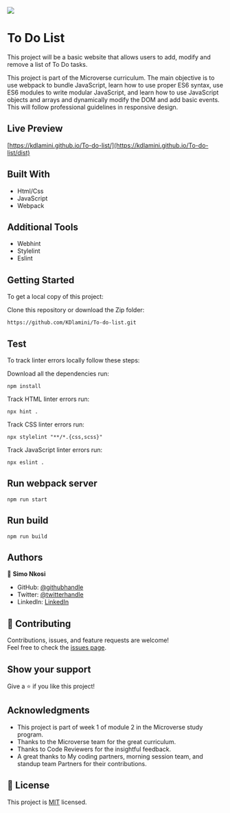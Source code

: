 ![](https://img.shields.io/badge/Microverse-blueviolet)

# To Do List

This project will be a basic website that allows users to add, modify and remove a list of To Do tasks.


This project is part of the Microverse curriculum. The main objective is to use webpack to bundle JavaScript, learn how to use proper ES6 syntax, use ES6 modules to write modular JavaScript, and learn how to use JavaScript objects and arrays and dynamically modify the DOM and add basic events. This will follow professional guidelines in responsive design.

## Live Preview
[https://kdlamini.github.io/To-do-list/](https://kdlamini.github.io/To-do-list/dist)

## Built With

- Html/Css
- JavaScript
- Webpack

## Additional Tools

- Webhint
- Stylelint
- Eslint

## Getting Started

To get a local copy of this project:

Clone this repository or download the Zip folder:
```
https://github.com/KDlamini/To-do-list.git
```  

## Test
To track linter errors locally follow these steps:  

Download all the dependencies run:
```
npm install
```
Track HTML linter errors run:
```
npx hint .
```
Track CSS linter errors run:
```
npx stylelint "**/*.{css,scss}"
```
Track JavaScript linter errors run:
```
npx eslint .
```

## Run webpack server
```
npm run start
```

## Run build
```
npm run build
```

## Authors

👤 **Simo Nkosi**

- GitHub: [@githubhandle](https://github.com/KDlamini)
- Twitter: [@twitterhandle](https://twitter.com/RealSimoNkosi)
- LinkedIn: [LinkedIn](https://www.linkedin.com/in/simo-nkosi-418523180/)


## 🤝 Contributing

Contributions, issues, and feature requests are welcome!  
Feel free to check the [issues page](https://github.com/KDlamini/To-do-list/issues).


## Show your support

Give a ⭐️ if you like this project!

## Acknowledgments

- This project is part of week 1 of module 2 in the Microverse study program.
- Thanks to the Microverse team for the great curriculum.
- Thanks to Code Reviewers for the insightful feedback.
- A great thanks to My coding partners, morning session team, and standup team Partners for their contributions.

## 📝 License

This project is [MIT](./MIT.md) licensed.
